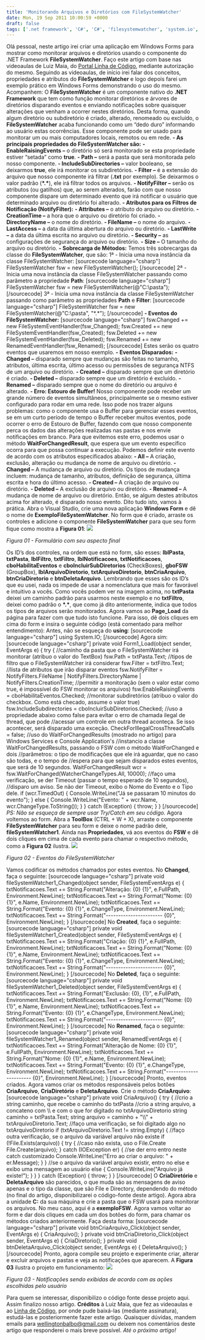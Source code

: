```yaml
---
title: 'Monitorando Arquivos e Diretórios com FileSystemWatcher'
date: Mon, 19 Sep 2011 10:00:59 +0000
draft: false
tags: ['.net framework', 'C#', 'C#', 'filesystemwatcher', 'system.io', 'windows forms']
---
```


Olá pessoal, neste artigo irei criar uma aplicação em Windows Forms para mostrar como monitorar arquivos e diretórios usando o componente do .NET Framework **FileSystemWatcher**. Faço este artigo com base nas videoaulas de Luiz Maia, do [Portal Linha de Código](http://www.linhadecodigo.com.br/), mediante autorização do mesmo. Seguindo as videoaulas, de início irei falar dos conceitos, propriedades e atributos do **FileSystemWatcher** e logo depois farei um exemplo prático em Windows Forms demonstrando o uso do mesmo. Acompanhem: O **FileSystemWatcher** é um componente nativo do **.NET Framework** que tem como função monitorar diretórios e árvores de diretórios disparando eventos e enviando notificações sobre quaisquer alterações que venham a ocorrer nestes diretórios. Desta forma, quando algum diretório ou subdiretório é criado, alterado, renomeado ou excluído, o **FileSystemWatcher** acaba funcionando como um “dedo duro” informando ao usuário estas ocorrências. Esse componente pode ser usado para monitorar um ou mais computadores locais, remotos ou em rede. **\- As principais propriedades do FileSystemWatcher são:** **\- EnableRaisingEvents –** o diretório só será monitorado se esta propriedade estiver “setada” como **true**. **\- Path –** será a pasta que será monitorada pelo nosso componente. **\- IncludeSubDirectories –** valor booleano, se deixarmos **true**, ele irá monitorar os subdiretórios. **\- Filter –** é a extensão do arquivo que nosso componente irá filtrar (**.txt** por exemplo). Se deixarmos o valor padrão (**\*.\***), ele irá filtrar todos os arquivos. **\- NotifyFilter –** serão os atributos (ou gatilhos) que, ao serem alterados, farão com que nosso componente dispare um determinado evento que irá notificar o usuário que determinado arquivo ou diretório foi alterado. **\- Atributos para os Filtros de Notificação (NotifyFilter):** **\- Attributes –** o atributo do arquivo ou diretório. **\- CreationTime –** a hora que o arquivo ou diretório foi criado. **\- DirectoryName –** o nome do diretório. **\- FileName –** o nome do arquivo. **\- LastAccess –** a data da última abertura do arquivo ou diretório. **\- LastWrite –** a data da última escrita no arquivo ou diretório. **\- Security –** as configurações de segurança do arquivo ou diretório. **\- Size –** O tamanho do arquivo ou diretório. **\- Sobrecarga de Métodos:** Temos três sobrecargas da classe do **FileSystemWatcher**, que são: 1ª - Inicia uma nova instância da classe FileSystemWatcher: \[sourcecode language="csharp"\] FileSystemWatcher fsw = new FileSystemWatcher(); \[/sourcecode\] 2ª - Inicia uma nova instância da classe FileSystemWatcher passando como parâmetro a propriedade **Path**: \[sourcecode language="csharp"\] FileSystemWatcher fsw = new FileSystemWatcher(@"C:\\pasta"); \[/sourcecode\] 3ª - Inicia uma nova instância da classe FileSystemWatcher passando como parâmetro as propriedades **Path** e **Filter**: \[sourcecode language="csharp"\] FileSystemWatcher fsw = new FileSystemWatcher(@"C:\\pasta", "\*.\*"); \[/sourcecode\] **\- Eventos do FileSystemWatcher:** \[sourcecode language="csharp"\] fsw.Changed += new FileSystemEventHandler(fsw\_Changed); fsw.Created += new FileSystemEventHandler(fsw\_Created); fsw.Deleted += new FileSystemEventHandler(fsw\_Deleted); fsw.Renamed += new RenamedEventHandler(fsw\_Renamed); \[/sourcecode\] Estes serão os quatro eventos que usaremos em nosso exemplo. **\- Eventos Disparados:** **\- Changed –** disparado sempre que mudanças são feitas no tamanho, atributos, última escrita, último acesso ou permissões de segurança NTFS de um arquivo ou diretório. **\- Created –** disparado sempre que um diretório é criado. **\- Deleted –** disparado sempre que um diretório é excluído. **\- Renamed –** disparado sempre que o nome do diretório ou arquivo é alterado. **\- Erro: Estouro de Buffer!** Nosso componente pode receber um grande número de eventos simultâneos, principalmente se o mesmo estiver configurado para rodar em uma rede. Isso pode nos trazer alguns problemas: como o componente usa o Buffer para gerenciar esses eventos, se em um curto período de tempo o Buffer receber muitos eventos, pode ocorrer o erro de Estouro de Buffer, fazendo com que nosso componente perca os dados das alterações realizadas nas pastas e nos envie notificações em branco. Para que evitemos este erro, podemos usar o método **WaitForChangedResult**, que espera que um evento específico ocorra para que possa continuar a execução. Podemos definir este evento de acordo com os atributos especificados abaixo: **\- All –** A criação, exclusão, alteração ou mudança de nome de arquivo ou diretório. **\- Changed –** A mudança de arquivo ou diretório. Os tipos de mudança incluem: mudança de tamanho, atributos, definição de segurança, última escrita e hora do último acesso. **\- Created –** A criação de arquivo ou diretório. **\- Deleted –** A exclusão de arquivo ou diretório. **\- Renamed –** A mudança de nome de arquivo ou diretório. Então, se algum destes atributos acima for alterado, é disparado nosso evento. Dito tudo isto, vamos à prática. Abra o Visual Studio, crie uma nova aplicação **Windows Form** e dê o nome de **ExemploFileSystemWatcher**. No form que é criado, arraste os controles e adicione o componente **FileSystemWatcher** para que seu form fique como mostra a **Figura 01**: ![](https://raphaelcardoso.com.br/wp-content/uploads/2011/09/form1-1.jpg)

_Figura 01 - Formulário com seu aspecto final_

Os ID’s dos controles, na ordem que está no form, são esses: **lblPasta**, **txtPasta**, **lblFiltro**, **txtFiltro**, **lblNotificacoes**, **txtNotificacoes**, **cboHabilitaEventos** e **cboIncluirSubDiretorios** (CheckBoxes), **gboFSW** (GroupBox), **lblArquivoDiretorio**, **txtArquivoDiretorio**, **btnCriaArquivo**, **btnCriaDiretorio** e **btnDeletaArquivo**. Lembrando que esses são os ID’s que eu usei, nada os impede de usar a nomenclatura que mais for favorável e intuitivo a vocês. Como vocês podem ver na imagem acima, no **txtPasta** deixei um caminho padrão para usarmos neste exemplo e no **txtFiltro**, deixei como padrão o **\*.\***, que como já dito anteriormente, indica que todos os tipos de arquivos serão monitorados. Agora vamos ao **Page\_Load** da página para fazer com que tudo isto funcione. Para isso, dê dois cliques em cima do form e insira o seguinte código (está comentado para melhor entendimento): Antes, não se esqueça do **using**: \[sourcecode language="csharp"\] using System.IO; \[/sourcecode\] Agora sim: \[sourcecode language="csharp"\] private void Form1\_Load(object sender, EventArgs e) { try { //caminho da pasta que o FileSystemWatcher irá monitorar (atribuo o valor do TextBox) fsw.Path = txtPasta.Text; //tipos de filtro que o FileSystemWatcher irá considerar fsw.Filter = txtFiltro.Text; //lista de atributos que irão disparar eventos fsw.NotifyFilter = NotifyFilters.FileName | NotifyFilters.DirectoryName | NotifyFilters.CreationTime; //permitir a monitoração (sem o valor estar como true, é impossível do FSW monitorar os arquivos) fsw.EnableRaisingEvents = cboHabilitaEventos.Checked; //monitorar subdiretórios (atribuo o valor do checkbox. Como está checado, assume o valor true) fsw.IncludeSubdirectories = cboIncluirSubDiretorios.Checked; //uso a propriedade abaixo como false para evitar o erro de chamada ilegal de thread, que pode //acessar um controle em outra thread aconteça. Se isso acontecer, será disparado uma exceção. CheckForIllegalCrossThreadCalls = false; //uso do WaitForChangedResults (mostrado no artigo) para Windows Services e Console Application's //instancio a classe WaitForChangedResults, passando o FSW com o método WaitForChanged e dois //parâmetros: o tipo de modificações que ele irá aguardar, que no caso são todas, e o tempo de //espera para que sejam disparados estes eventos, que será de 10 segundos. WaitForChangedResult wcr = fsw.WaitForChanged(WatcherChangeTypes.All, 10000); //faço uma verificação, se der Timeout (passar o tempo esperado de 10 segundos), //disparo um aviso. Se não der Timeout, exibo o Nome do Evento e o Tipo dele. if (wcr.TimedOut) { Console.WriteLine("Já se passaram 10 minutos do evento"); } else { Console.WriteLine("Evento: " + wcr.Name, wcr.ChangeType.ToString()); } } catch (Exception) { throw; } } \[/sourcecode\] _PS: Não se esqueça de sempre usar Try/Catch em seu código._ Agora voltemos ao form. Abra a **ToolBox** (CTRL + W + X), arraste o componente **FileSystemWatcher** para seu form e deixe o nome padrão dele, **fileSystemWatcher1**. Ainda nas **Propriedades**, vá aos eventos do **FSW** e dê dois cliques em cima de cada evento para chamar o respectivo método, como a **Figura 02** ilustra. ![](https://raphaelcardoso.com.br/wp-content/uploads/2011/09/eventsoffsw-1.jpg)

_Figura 02 - Eventos do FileSystemWatcher_

Vamos codificar os métodos chamados por estes eventos. No **Changed**, faça o seguinte: \[sourcecode language="csharp"\] private void fileSystemWatcher1\_Changed(object sender, FileSystemEventArgs e) { txtNotificacoes.Text += String.Format("Alteração: {0} {1}", e.FullPath, Environment.NewLine); txtNotificacoes.Text += String.Format("Nome: {0} {1}", e.Name, Environment.NewLine); txtNotificacoes.Text += String.Format("Evento: {0} {1}", e.ChangeType, Environment.NewLine); txtNotificacoes.Text += String.Format("----------------------- {0}", Environment.NewLine); } \[/sourcecode\] No **Created**, faça o seguinte: \[sourcecode language="csharp"\] private void fileSystemWatcher1\_Created(object sender, FileSystemEventArgs e) { txtNotificacoes.Text += String.Format("Criação: {0} {1}", e.FullPath, Environment.NewLine); txtNotificacoes.Text += String.Format("Nome: {0} {1}", e.Name, Environment.NewLine); txtNotificacoes.Text += String.Format("Evento: {0} {1}", e.ChangeType, Environment.NewLine); txtNotificacoes.Text += String.Format("----------------------- {0}", Environment.NewLine); } \[/sourcecode\] No **Deleted**, faça o seguinte: \[sourcecode language="csharp"\] private void fileSystemWatcher1\_Deleted(object sender, FileSystemEventArgs e) { txtNotificacoes.Text += String.Format("Exclusão: {0}, {1}", e.FullPath, Environment.NewLine); txtNotificacoes.Text += String.Format("Nome: {0} {1}", e.Name, Environment.NewLine); txtNotificacoes.Text += String.Format("Evento: {0} {1}", e.ChangeType, Environment.NewLine); txtNotificacoes.Text += String.Format("----------------------- {0}", Environment.NewLine); } \[/sourcecode\] No **Renamed**, faça o seguinte: \[sourcecode language="csharp"\] private void fileSystemWatcher1\_Renamed(object sender, RenamedEventArgs e) { txtNotificacoes.Text += String.Format("Alteração de Nome: {0} {1}", e.FullPath, Environment.NewLine); txtNotificacoes.Text += String.Format("Nome: {0} {1}", e.Name, Environment.NewLine); txtNotificacoes.Text += String.Format("Evento: {0} {1}", e.ChangeType, Environment.NewLine); txtNotificacoes.Text += String.Format("----------------------- {0}", Environment.NewLine); } \[/sourcecode\] Pronto, eventos criados. Agora vamos criar os métodos responsáveis pelos botões **CriaArquivo**, **CriaDiretório** e **DeletaArquivo**. Crie o método **CriaArquivo**: \[sourcecode language="csharp"\] private void CriaArquivo() { try { //crio a string caminho, que recebe o caminho do txtPasta //crio a string arquivo, a concateno com \\\\ e com o que for digitado no txtArquivoDiretorio string caminho = txtPasta.Text; string arquivo = caminho + "\\\\" + txtArquivoDiretorio.Text; //faço uma verificação, se foi digitado algo no txtArquivoDiretorio if (txtArquivoDiretorio.Text != string.Empty) { //faço outra verificação, se o arquivo da variável arquivo não existe if (!File.Exists(arquivo)) { try { //caso não exista, uso o File.Create File.Create(arquivo); } catch (IOException er) { //se der erro entro neste catch customizado Console.WriteLine("Erro ao criar o arquivo: " + er.Message); } } //se o arquivo da variável arquivo existir, entro no else e exibo uma mensagem ao usuário else { Console.WriteLine("Arquivo já existe!"); } } } catch (Exception) { throw; } } \[/sourcecode\] O **CriaDiretório** e **DeletaArquivo** são parecidos, o que muda são as mensagens de aviso apenas e o tipo da classe, que são File e Directory, dependendo do método (no final do artigo, disponibilizarei o código-fonte deste artigo). Agora abra a unidade **C:** da sua máquina e crie a pasta que o FSW usará para monitorar os arquivos. No meu caso, aqui é a **exemploFSW**. Agora vamos voltar ao form e dar dois cliques em cada um dos botões do form, para chamar os métodos criados anteriormente. Faça desta forma: \[sourcecode language="csharp"\] private void btnCriaArquivo\_Click(object sender, EventArgs e) { CriaArquivo(); } private void btnCriaDiretorio\_Click(object sender, EventArgs e) { CriaDiretorio(); } private void btnDeletaArquivo\_Click(object sender, EventArgs e) { DeletaArquivo(); } \[/sourcecode\] Pronto, agora compile seu projeto e experimente criar, alterar e excluir arquivos e pastas e veja as notificações que aparecem. A **Figura 03** ilustra o projeto em funcionamento: ![](https://raphaelcardoso.com.br/wp-content/uploads/2011/09/compiledproject-1.jpg)

_Figura 03 - Notificações sendo exibidas de acordo com as ações escolhidas pelo usuário_

Para quem se interessar, disponibilizo o código fonte desse projeto aqui. Assim finalizo nosso artigo. **Créditos** à Luiz Maia, que fez as videoaulas e ao [Linha de Código](http://www.linhadecodigo.com.br/), por onde pude baixá-las (mediante assinatura), estudá-las e posteriormente fazer este artigo. Quaisquer dúvidas, mandem emails para [wellingtonbalbo@gmail.com](mailto:wellingtonbalbo@gmail.com) ou deixem nos comentários deste artigo que responderei o mais breve possível. _Até o próximo artigo!_